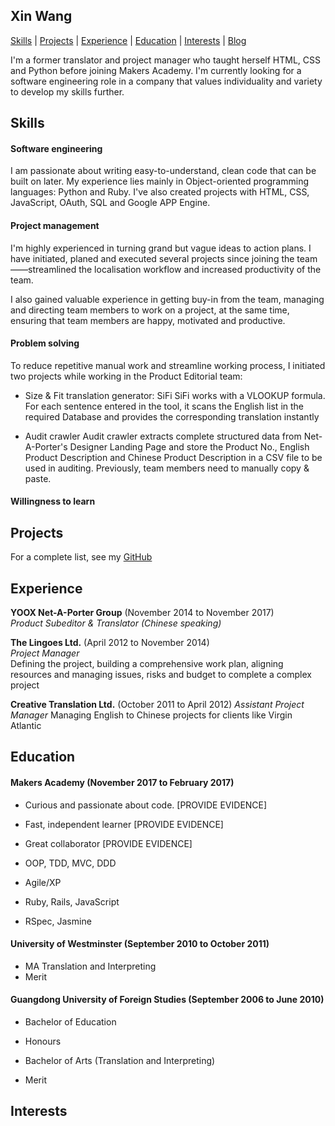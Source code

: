 ## Xin Wang

[Skills](#skills) | [Projects](#projects) | [Experience](#experience) | [Education](#education) | [Interests](#interests) | [Blog]()

I'm a former translator and project manager who taught herself HTML, CSS and Python before joining Makers Academy. I'm currently looking for a software engineering role in a company that values individuality and variety to develop my skills further.

## Skills

#### Software engineering
I am passionate about writing easy-to-understand, clean code that can be built on later. My experience lies mainly in Object-oriented programming languages: Python and Ruby. I've also created projects with HTML, CSS, JavaScript, OAuth, SQL and Google APP Engine.

#### Project management
I'm highly experienced in turning grand but vague ideas to action plans. I have initiated, planed and executed several projects since joining the team——streamlined the localisation workflow and increased productivity of the team.

I also gained valuable experience in getting buy-in from the team, managing and directing team members to work on a project, at the same time, ensuring that team members are happy, motivated and productive.

#### Problem solving
To reduce repetitive manual work and streamline working process, I initiated two projects while working in the Product Editorial team:  

- Size & Fit translation generator: SiFi
  SiFi works with a VLOOKUP formula. For each sentence entered in the tool, it scans the English list in the required Database and provides the corresponding translation instantly

- Audit crawler
  Audit crawler extracts complete structured data from Net-A-Porter's Designer Landing Page and store the Product No., English Product Description and Chinese Product Description in a CSV file to be used in auditing. Previously, team members need to manually copy & paste.

#### Willingness to learn

## Projects
For a complete list, see my [GitHub](https://github.com/Xin00163?tab=repositories)

## Experience

**YOOX Net-A-Porter Group** (November 2014 to November 2017)    
*Product Subeditor & Translator (Chinese speaking)*  

**The Lingoes Ltd.** (April 2012 to November 2014)   
*Project Manager*  
Defining the project, building a comprehensive work plan, aligning resources and managing issues, risks and budget to complete a complex project


**Creative Translation Ltd.**	(October 2011 to April 2012)
*Assistant Project Manager*
Managing English to Chinese projects for clients like Virgin Atlantic

## Education

#### Makers Academy (November 2017 to February 2017)

- Curious and passionate about code. [PROVIDE EVIDENCE]
- Fast, independent learner [PROVIDE EVIDENCE]
- Great collaborator [PROVIDE EVIDENCE]

- OOP, TDD, MVC, DDD
- Agile/XP
- Ruby, Rails, JavaScript
- RSpec, Jasmine

#### University of Westminster (September 2010 to October 2011)

- MA Translation and Interpreting
- Merit

#### Guangdong University of Foreign Studies (September 2006 to June 2010)

- Bachelor of Education
- Honours

- Bachelor of Arts (Translation and Interpreting)
- Merit

## Interests
